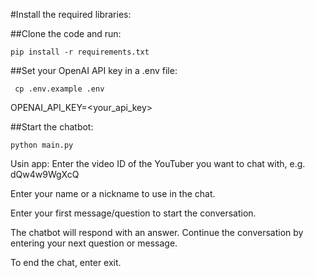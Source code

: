 #Install the required libraries:

##Clone the code and run:
```
pip install -r requirements.txt
```
##Set your OpenAI API key in a .env file:
```
 cp .env.example .env
 ```
OPENAI_API_KEY=<your_api_key>

##Start the chatbot:
```
python main.py
```
Usin app:
Enter the video ID of the YouTuber you want to chat with, e.g. dQw4w9WgXcQ

Enter your name or a nickname to use in the chat.

Enter your first message/question to start the conversation.

The chatbot will respond with an answer. Continue the conversation by entering your next question or message.

To end the chat, enter exit.
